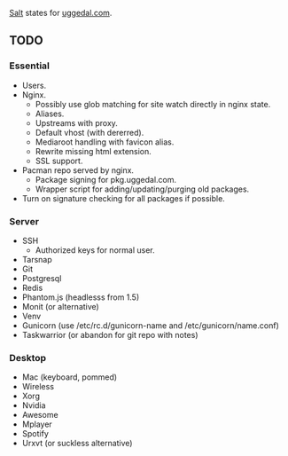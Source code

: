 [Salt][s] states for [uggedal.com][u].

TODO
----

### Essential

* Users.
* Nginx.
  - Possibly use glob matching for site watch directly in nginx state.
  - Aliases.
  - Upstreams with proxy.
  - Default vhost (with dererred).
  - Mediaroot handling with favicon alias.
  - Rewrite missing html extension.
  - SSL support.
* Pacman repo served by nginx.
  - Package signing for pkg.uggedal.com.
  - Wrapper script for adding/updating/purging old packages.
* Turn on signature checking for all packages if possible.

### Server

* SSH
  - Authorized keys for normal user.
* Tarsnap
* Git
* Postgresql
* Redis
* Phantom.js (headlesss from 1.5)
* Monit (or alternative)
* Venv
* Gunicorn (use /etc/rc.d/gunicorn-name and /etc/gunicorn/name.conf)
* Taskwarrior (or abandon for git repo with notes)

### Desktop

* Mac (keyboard, pommed)
* Wireless
* Xorg
* Nvidia
* Awesome
* Mplayer
* Spotify
* Urxvt (or suckless alternative)

[s]: http://saltstack.org
[u]: http://uggedal.com
